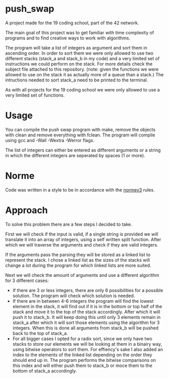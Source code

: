 # push_swap

A project made for the 19 coding school, part of the 42 network. 

The main goal of this project was to get familiar with time complexity of programs and to find creative ways to work with algorithms.

The program will take a list of integers as argument and sort them in ascending order. In order to sort them we were only allowed to use two different stacks (stack_a and stack_b in my code) and a very limited set of instructions we could perform on the stack. For more details check the subject file attached to this repository. (note: given the functions we were allowed to use on the stack it as actually more of a queue than a stack.) The intructions needed to sort stack_a need to be printed to the terminal.

As with all projects for the 19 coding school we were only allowed to use a very limited set of functions.

# Usage

You can compile the push swap program with make, remove the objects with clean and remove everything with fclean. The program will compile using gcc and -Wall -Wextra -Werror flags.

The list of integers can either be entered as different arguments or a string in which the different integers are seperated by spaces (1 or more).

# Norme

Code was written in a style to be in accordance with the [normev3](https://github.com/42School/norminette) rules.

# Approach

To solve this problem there are a few steps I decided to take.

First we will check if the input is valid, if a single string is provided we will translate it into an array of integers, using a self written split function. After which we will traverse the arguments and check if they are valid integers.

If the arguments pass the parsing they will be stored as a linked list to represent the stack. I chose a linked list as the sizes of the stacks will change a lot during the program for which linked lists are more suited.

Next we will check the amount of arguments and use a different algorithm for 3 different cases:

- If there are 3 or less integers, there are only 6 possibilities for a possible solution. The program will check which solution is needed.
- If there are in between 4-6 integers the program will find the lowest element in the stack, it will find out if it is in the bottom or top half of the stack and move it to the top of the stack accordingly. After which it will push it to stack_b. It will keep doing this until only 3 elements remain in stack_a after which it will sort those elements using the algorithm for 3 integers. When this is done all arguments from stack_b will be pushed back to the top of stack_a.
- For all bigger cases I opted for a radix sort, since we only have two stacks to store our elements we will be looking at them in a binairy way, using bitwise operators to sort them. For effiency's sake I also added an index to the elements of the linked list depending on the order they should end up in. The program performs the bitwise comparisons on this index and will either push them to stack_b or moce them to the bottom of stack_a accordingly.
